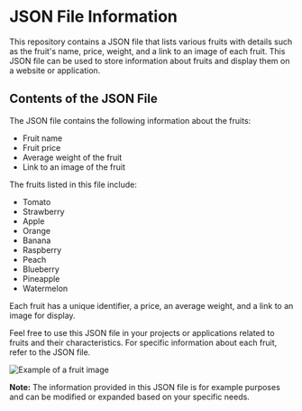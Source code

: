 # JSON File Information

This repository contains a JSON file that lists various fruits with details such as the fruit's name, price, weight, and a link to an image of each fruit. This JSON file can be used to store information about fruits and display them on a website or application.

## Contents of the JSON File

The JSON file contains the following information about the fruits:

- Fruit name
- Fruit price
- Average weight of the fruit
- Link to an image of the fruit

The fruits listed in this file include:
- Tomato
- Strawberry
- Apple
- Orange
- Banana
- Raspberry
- Peach
- Blueberry
- Pineapple
- Watermelon

Each fruit has a unique identifier, a price, an average weight, and a link to an image for display.

Feel free to use this JSON file in your projects or applications related to fruits and their characteristics. For specific information about each fruit, refer to the JSON file.

![Example of a fruit image](https://img.freepik.com/vecteurs-libre/tomates-fraiches_1053-566.jpg)

**Note:** The information provided in this JSON file is for example purposes and can be modified or expanded based on your specific needs.
